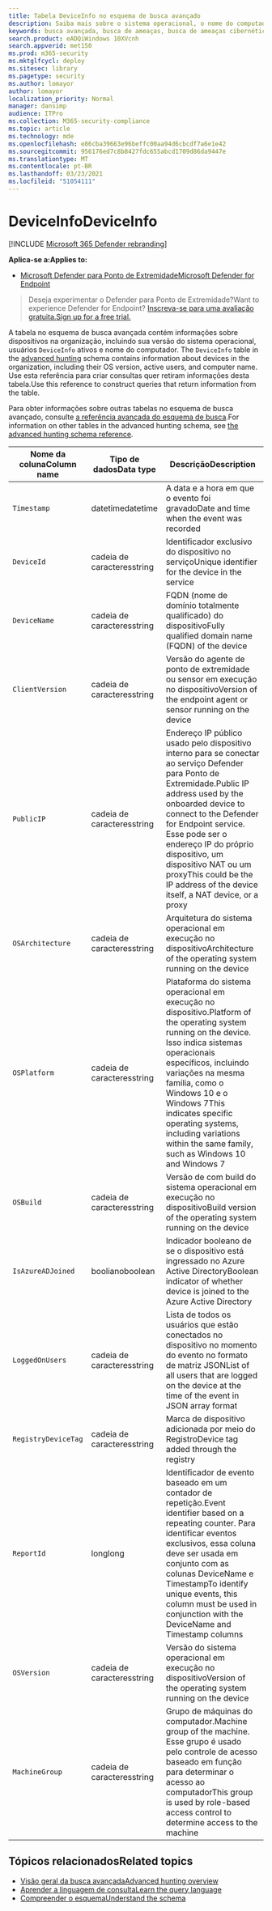 ```yaml
---
title: Tabela DeviceInfo no esquema de busca avançado
description: Saiba mais sobre o sistema operacional, o nome do computador e outras informações de dispositivo na tabela DeviceInfo do esquema de busca avançado
keywords: busca avançada, busca de ameaças, busca de ameaças cibernéticas, pesquisa, consulta, telemetria, referência de esquema, kusto, tabela, coluna, tipo de dados, descrição, deviceinfo, dispositivo, sistema operacional, plataforma, usuários, DeviceInfo
search.product: eADQiWindows 10XVcnh
search.appverid: met150
ms.prod: m365-security
ms.mktglfcycl: deploy
ms.sitesec: library
ms.pagetype: security
ms.author: lomayor
author: lomayor
localization_priority: Normal
manager: dansimp
audience: ITPro
ms.collection: M365-security-compliance
ms.topic: article
ms.technology: mde
ms.openlocfilehash: e86cba39663e96beffc00aa94d6cbcdf7a6e1e42
ms.sourcegitcommit: 956176ed7c8b8427fdc655abcd1709d86da9447e
ms.translationtype: MT
ms.contentlocale: pt-BR
ms.lasthandoff: 03/23/2021
ms.locfileid: "51054111"
---
```

# <a name="deviceinfo"></a><span data-ttu-id="6f237-104">DeviceInfo</span><span class="sxs-lookup"><span data-stu-id="6f237-104">DeviceInfo</span></span>

[!INCLUDE [Microsoft 365 Defender rebranding](../../includes/microsoft-defender.md)]

<span data-ttu-id="6f237-105">**Aplica-se a:**</span><span class="sxs-lookup"><span data-stu-id="6f237-105">**Applies to:**</span></span>
- [<span data-ttu-id="6f237-106">Microsoft Defender para Ponto de Extremidade</span><span class="sxs-lookup"><span data-stu-id="6f237-106">Microsoft Defender for Endpoint</span></span>](https://go.microsoft.com/fwlink/p/?linkid=2154037)


><span data-ttu-id="6f237-107">Deseja experimentar o Defender para Ponto de Extremidade?</span><span class="sxs-lookup"><span data-stu-id="6f237-107">Want to experience Defender for Endpoint?</span></span> [<span data-ttu-id="6f237-108">Inscreva-se para uma avaliação gratuita.</span><span class="sxs-lookup"><span data-stu-id="6f237-108">Sign up for a free trial.</span></span>](https://www.microsoft.com/microsoft-365/windows/microsoft-defender-atp?ocid=docs-wdatp-advancedhuntingref-abovefoldlink)

<span data-ttu-id="6f237-109">A tabela no esquema de busca avançada contém informações sobre dispositivos na organização, incluindo sua versão do sistema operacional, usuários `DeviceInfo` ativos e nome do computador. [](advanced-hunting-overview.md)</span><span class="sxs-lookup"><span data-stu-id="6f237-109">The `DeviceInfo` table in the [advanced hunting](advanced-hunting-overview.md) schema contains information about devices in the organization, including their OS version, active users, and computer name.</span></span> <span data-ttu-id="6f237-110">Use esta referência para criar consultas quer retiram informações desta tabela.</span><span class="sxs-lookup"><span data-stu-id="6f237-110">Use this reference to construct queries that return information from the table.</span></span>

<span data-ttu-id="6f237-111">Para obter informações sobre outras tabelas no esquema de busca avançado, consulte [a referência avançada do esquema de busca](advanced-hunting-schema-reference.md).</span><span class="sxs-lookup"><span data-stu-id="6f237-111">For information on other tables in the advanced hunting schema, see [the advanced hunting schema reference](advanced-hunting-schema-reference.md).</span></span>

| <span data-ttu-id="6f237-112">Nome da coluna</span><span class="sxs-lookup"><span data-stu-id="6f237-112">Column name</span></span> | <span data-ttu-id="6f237-113">Tipo de dados</span><span class="sxs-lookup"><span data-stu-id="6f237-113">Data type</span></span> | <span data-ttu-id="6f237-114">Descrição</span><span class="sxs-lookup"><span data-stu-id="6f237-114">Description</span></span> |
|-------------|-----------|-------------|
| `Timestamp` | <span data-ttu-id="6f237-115">datetime</span><span class="sxs-lookup"><span data-stu-id="6f237-115">datetime</span></span> | <span data-ttu-id="6f237-116">A data e a hora em que o evento foi gravado</span><span class="sxs-lookup"><span data-stu-id="6f237-116">Date and time when the event was recorded</span></span> |
| `DeviceId` | <span data-ttu-id="6f237-117">cadeia de caracteres</span><span class="sxs-lookup"><span data-stu-id="6f237-117">string</span></span> | <span data-ttu-id="6f237-118">Identificador exclusivo do dispositivo no serviço</span><span class="sxs-lookup"><span data-stu-id="6f237-118">Unique identifier for the device in the service</span></span> |
| `DeviceName` | <span data-ttu-id="6f237-119">cadeia de caracteres</span><span class="sxs-lookup"><span data-stu-id="6f237-119">string</span></span> | <span data-ttu-id="6f237-120">FQDN (nome de domínio totalmente qualificado) do dispositivo</span><span class="sxs-lookup"><span data-stu-id="6f237-120">Fully qualified domain name (FQDN) of the device</span></span> |
| `ClientVersion` | <span data-ttu-id="6f237-121">cadeia de caracteres</span><span class="sxs-lookup"><span data-stu-id="6f237-121">string</span></span> | <span data-ttu-id="6f237-122">Versão do agente de ponto de extremidade ou sensor em execução no dispositivo</span><span class="sxs-lookup"><span data-stu-id="6f237-122">Version of the endpoint agent or sensor running on the device</span></span> |
| `PublicIP` | <span data-ttu-id="6f237-123">cadeia de caracteres</span><span class="sxs-lookup"><span data-stu-id="6f237-123">string</span></span> | <span data-ttu-id="6f237-124">Endereço IP público usado pelo dispositivo interno para se conectar ao serviço Defender para Ponto de Extremidade.</span><span class="sxs-lookup"><span data-stu-id="6f237-124">Public IP address used by the onboarded device to connect to the Defender for Endpoint service.</span></span> <span data-ttu-id="6f237-125">Esse pode ser o endereço IP do próprio dispositivo, um dispositivo NAT ou um proxy</span><span class="sxs-lookup"><span data-stu-id="6f237-125">This could be the IP address of the device itself, a NAT device, or a proxy</span></span> |
| `OSArchitecture` | <span data-ttu-id="6f237-126">cadeia de caracteres</span><span class="sxs-lookup"><span data-stu-id="6f237-126">string</span></span> | <span data-ttu-id="6f237-127">Arquitetura do sistema operacional em execução no dispositivo</span><span class="sxs-lookup"><span data-stu-id="6f237-127">Architecture of the operating system running on the device</span></span> |
| `OSPlatform` | <span data-ttu-id="6f237-128">cadeia de caracteres</span><span class="sxs-lookup"><span data-stu-id="6f237-128">string</span></span> | <span data-ttu-id="6f237-129">Plataforma do sistema operacional em execução no dispositivo.</span><span class="sxs-lookup"><span data-stu-id="6f237-129">Platform of the operating system running on the device.</span></span> <span data-ttu-id="6f237-130">Isso indica sistemas operacionais específicos, incluindo variações na mesma família, como o Windows 10 e o Windows 7</span><span class="sxs-lookup"><span data-stu-id="6f237-130">This indicates specific operating systems, including variations within the same family, such as Windows 10 and Windows 7</span></span> |
| `OSBuild` | <span data-ttu-id="6f237-131">cadeia de caracteres</span><span class="sxs-lookup"><span data-stu-id="6f237-131">string</span></span> | <span data-ttu-id="6f237-132">Versão de com build do sistema operacional em execução no dispositivo</span><span class="sxs-lookup"><span data-stu-id="6f237-132">Build version of the operating system running on the device</span></span> |
| `IsAzureADJoined` | <span data-ttu-id="6f237-133">booliano</span><span class="sxs-lookup"><span data-stu-id="6f237-133">boolean</span></span> | <span data-ttu-id="6f237-134">Indicador booleano de se o dispositivo está ingressado no Azure Active Directory</span><span class="sxs-lookup"><span data-stu-id="6f237-134">Boolean indicator of whether device is joined to the Azure Active Directory</span></span> |
| `LoggedOnUsers` | <span data-ttu-id="6f237-135">cadeia de caracteres</span><span class="sxs-lookup"><span data-stu-id="6f237-135">string</span></span> | <span data-ttu-id="6f237-136">Lista de todos os usuários que estão conectados no dispositivo no momento do evento no formato de matriz JSON</span><span class="sxs-lookup"><span data-stu-id="6f237-136">List of all users that are logged on the device at the time of the event in JSON array format</span></span> |
| `RegistryDeviceTag` | <span data-ttu-id="6f237-137">cadeia de caracteres</span><span class="sxs-lookup"><span data-stu-id="6f237-137">string</span></span> | <span data-ttu-id="6f237-138">Marca de dispositivo adicionada por meio do Registro</span><span class="sxs-lookup"><span data-stu-id="6f237-138">Device tag added through the registry</span></span> |
| `ReportId` | <span data-ttu-id="6f237-139">long</span><span class="sxs-lookup"><span data-stu-id="6f237-139">long</span></span> | <span data-ttu-id="6f237-140">Identificador de evento baseado em um contador de repetição.</span><span class="sxs-lookup"><span data-stu-id="6f237-140">Event identifier based on a repeating counter.</span></span> <span data-ttu-id="6f237-141">Para identificar eventos exclusivos, essa coluna deve ser usada em conjunto com as colunas DeviceName e Timestamp</span><span class="sxs-lookup"><span data-stu-id="6f237-141">To identify unique events, this column must be used in conjunction with the DeviceName and Timestamp columns</span></span> |
| `OSVersion` | <span data-ttu-id="6f237-142">cadeia de caracteres</span><span class="sxs-lookup"><span data-stu-id="6f237-142">string</span></span> | <span data-ttu-id="6f237-143">Versão do sistema operacional em execução no dispositivo</span><span class="sxs-lookup"><span data-stu-id="6f237-143">Version of the operating system running on the device</span></span> |
| `MachineGroup` | <span data-ttu-id="6f237-144">cadeia de caracteres</span><span class="sxs-lookup"><span data-stu-id="6f237-144">string</span></span> | <span data-ttu-id="6f237-145">Grupo de máquinas do computador.</span><span class="sxs-lookup"><span data-stu-id="6f237-145">Machine group of the machine.</span></span> <span data-ttu-id="6f237-146">Esse grupo é usado pelo controle de acesso baseado em função para determinar o acesso ao computador</span><span class="sxs-lookup"><span data-stu-id="6f237-146">This group is used by role-based access control to determine access to the machine</span></span> |

## <a name="related-topics"></a><span data-ttu-id="6f237-147">Tópicos relacionados</span><span class="sxs-lookup"><span data-stu-id="6f237-147">Related topics</span></span>
- [<span data-ttu-id="6f237-148">Visão geral da busca avançada</span><span class="sxs-lookup"><span data-stu-id="6f237-148">Advanced hunting overview</span></span>](advanced-hunting-overview.md)
- [<span data-ttu-id="6f237-149">Aprender a linguagem de consulta</span><span class="sxs-lookup"><span data-stu-id="6f237-149">Learn the query language</span></span>](advanced-hunting-query-language.md)
- [<span data-ttu-id="6f237-150">Compreender o esquema</span><span class="sxs-lookup"><span data-stu-id="6f237-150">Understand the schema</span></span>](advanced-hunting-schema-reference.md)
